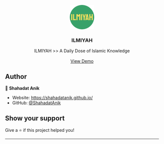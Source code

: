 <div align="center">
  <a href="https://github.com/othneildrew/Best-README-Template">
    <img src="https://github.com/ShahadatAnik/Quran-ReactJS-ChakraUI-Webapp/blob/master/public/apple-touch-icon.png" alt="Logo" width="80" height="80">
  </a>

  <h3 align="center">ILMIYAH</h3>

  <p align="center">
  ILMIYAH >> A Daily Dose of Islamic Knowledge
    <br />
    <br />
    <a href="https://ilmiyah.netlify.app/">View Demo</a>
  </p>
</div>

## Author

👤 **Shahadat Anik**

- Website: https://shahadatanik.github.io/
- GitHub: [@ShahadatAnik](https://github.com/ShahadatAnik)

## Show your support

Give a ⭐️ if this project helped you!

---
